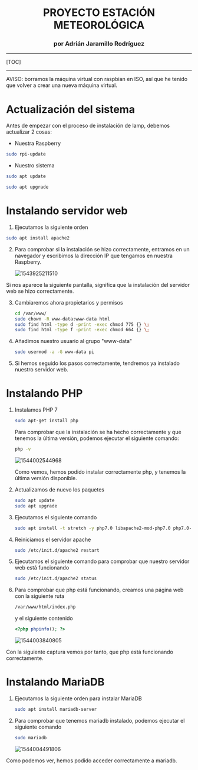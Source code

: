 <h1 style="text-align:center">PROYECTO ESTACIÓN METEOROLÓGICA</h1>

<h3 style="text-align:center">por Adrián Jaramillo Rodríguez</h3>

***

[TOC]

***

AVISO: borramos la máquina virtual con raspbian en ISO, así que he tenido que volver a crear una nueva máquina virtual.

# Actualización del sistema 

Antes de empezar con el proceso de instalación de lamp, debemos actualizar 2 cosas:

* Nuestra Raspberry

```bash
sudo rpi-update
```

* Nuestro sistema

```bash
sudo apt update
```

```bash
sudo apt upgrade
```

# Instalando servidor web

1. Ejecutamos la siguiente orden
```bash
sudo apt install apache2
```

2. Para comprobar si la instalación se hizo correctamente, entramos en un navegador y escribimos la dirección IP que tengamos en nuestra Raspberry.

   ![1543925211510](C:\Users\Alumno\AppData\Roaming\Typora\typora-user-images\1543925211510.png)

Si nos aparece la siguiente pantalla, significa que la instalación del servidor web se hizo correctamente.

3. Cambiaremos ahora propietarios y permisos

   ```bash
   cd /var/www/
   sudo chown -R www-data:www-data html
   sudo find html -type d -print -exec chmod 775 {} \;
   sudo find html -type f -print -exec chmod 664 {} \;
   ```
4. Añadimos nuestro usuario al grupo "www-data"
   ```bash
   sudo usermod -a -G www-data pi
   ```

5. Si hemos seguido los pasos correctamente, tendremos ya instalado nuestro servidor web.

# Instalando PHP

1. Instalamos PHP 7

   ```bash
   sudo apt-get install php
   ```

   Para comprobar que la instalación se ha hecho correctamente y que tenemos la última versión, podemos ejecutar el siguiente comando:

   ```bash
   php -v	
   ```

   ![1544002544968](C:\Users\Alumno\AppData\Roaming\Typora\typora-user-images\1544002544968.png)

   Como vemos, hemos podido instalar correctamente php, y tenemos la última versión disponible.

2. Actualizamos de nuevo los paquetes

   ```bash
   sudo apt update
   sudo apt upgrade
   ```

3. Ejecutamos el siguiente comando 

   ```bash
   sudo apt install -t stretch -y php7.0 libapache2-mod-php7.0 php7.0-mysql
   ```

4. Reiniciamos el servidor apache

   ````bash
   sudo /etc/init.d/apache2 restart
   ````

5. Ejecutamos el siguiente comando para comprobar que nuestro servidor web está funcionando

   ```bash
   sudo /etc/init.d/apache2 status
   ```

6. Para comprobar que php está funcionando, creamos una página web con la siguiente ruta

   ```bash
   /var/www/html/index.php
   ```

   y el siguiente contenido

   ```php
   <?php phpinfo(); ?>
   ```

   ![1544003840805](C:\Users\Alumno\AppData\Roaming\Typora\typora-user-images\1544003840805.png)

Con la siguiente captura vemos por tanto, que php está funcionando correctamente.

# Instalando MariaDB

1. Ejecutamos la siguiente orden para instalar MariaDB

   ```bash
   sudo apt install mariadb-server
   ```

2. Para comprobar que tenemos mariadb instalado, podemos ejecutar el siguiente comando

   ```bash
   sudo mariadb
   ```

   ![1544004491806](C:\Users\Alumno\AppData\Roaming\Typora\typora-user-images\1544004491806.png)

Como podemos ver, hemos podido acceder correctamente a mariadb.